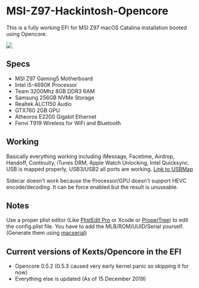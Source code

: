 # MSI-Z97-Hackintosh-Opencore

This is a fully working EFI for MSI Z97 macOS Catalina installation booted using Opencore.

![](https://i.imgur.com/tt3wSGP.png)

## Specs

- MSI Z97 Gaming5 Motherboard
- Intel i5-4690K Processor
- Team 3200Mhz 8GB DDR3 RAM
- Samsung 256GB NVMe Storage
- Realtek ALC1150 Audio
- GTX760 2GB GPU
- Atheoros E2200 Gigabit Ethernet
- Fenvi T919 Wireless for WiFi and Bluetooth 



 ## Working

Basically everything working including iMessage, Facetime, Airdrop, Handoff, Continuity, iTunes DRM, Apple Watch Unlocking, Intel Quicksync. USB is mapped properly, USB3/USB2 all ports are working. [Link to USBMap](https://github.com/i3p9/USBMap-MSI-Z97-Gaming5)



Sidecar doesn't work because the Processor/GPU doesn't support HEVC encode/decoding. It can be force enabled but the result is unuseable.



## Notes

Use a proper plist editor (Like [PlistEdit Pro](https://www.fatcatsoftware.com/plisteditpro/) or Xcode or [ProperTree](https://github.com/corpnewt/ProperTree)) to edit the config.plist file. You have to add the MLB/ROM/UUID/Serial yourself. (Generate them using [macserial](https://github.com/acidanthera/MacInfoPkg))



## Current versions of Kexts/Opencore in the EFI

* Opencore 0.5.2 (0.5.3 caused very early kernel panic so skipping it for now)
* Everything else is updated (As of 15 December 2019)
